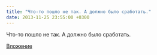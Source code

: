 ```yaml
---
title: "Что-то пошло не так. А должно было сработать."
date: 2013-11-25 23:55:00 +0300
---
```


Что-то пошло не так. А должно было сработать.

[Вложение](/assets/vk_photos/1/PQPJcYjOY84.jpg)
